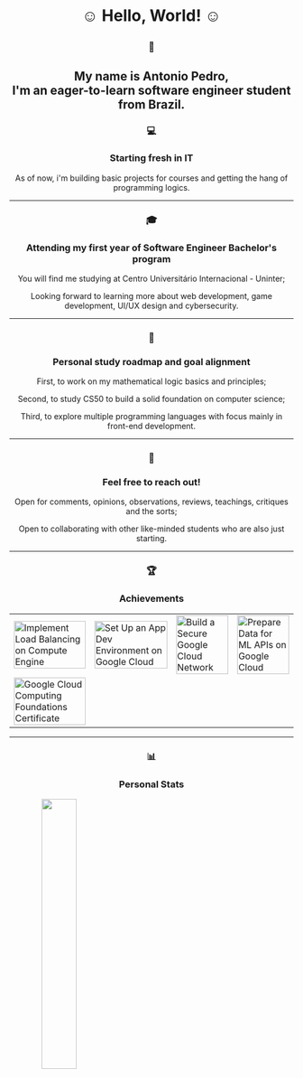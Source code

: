 <h1 align="center">☺️  Hello, World!  ☺️<p></p></h1>
  <h3 align="center">💬</h3><h2 align="center">My name is Antonio Pedro, <br>I'm an eager-to-learn software engineer student from Brazil.<p></p></h2>
  <h3 align="center">💻</h3><h3 align="center">Starting fresh in IT</h3>
    <p align="center">As of now, i'm building basic projects for courses and getting the hang of programming logics.</p>
<hr>
  <h3 align="center">🎓</h3><h3 align="center">Attending my first year of Software Engineer Bachelor's program</h3>
    <p align="center">You will find me studying at Centro Universitário Internacional - Uninter;</p>
    <p align="center">Looking forward to learning more about web development, game development, UI/UX design and cybersecurity.</p>
<hr>
  <h3 align="center">🌱</h3><h3 align="center">Personal study roadmap and goal alignment</h3>
    <p align="center">First, to work on my mathematical logic basics and principles;</p>
    <p align="center">Second, to study CS50 to build a solid foundation on computer science;</p>
    <p align="center">Third, to explore multiple programming languages with focus mainly in front-end development.</p>
<hr>
  <h3 align="center">🫰</h3><h3 align="center">Feel free to reach out!</h3>
    <p align="center">Open for comments, opinions, observations, reviews, teachings, critiques and the sorts;</p>
    <p align="center">Open to collaborating with other like-minded students who are also just starting.</p>
<hr>
  <h3 align="center">🏆</h3><h3 align="center">Achievements</h3>
    <table style="width: 100%;">
    <tr>
      <td><a href="https://www.cloudskillsboost.google/public_profiles/8673b99e-1d01-44d2-b24b-609c6cc28016/badges/8816002" target="_blank"><img src="https://cdn.qwiklabs.com/YH87OPn%2BJ58SW%2FfXcBJqRLKEQaMvCMOrseSFjWOlYK8%3D" alt="Implement Load Balancing on Compute Engine" style="width: 100%; height: auto;"></a></td>
      <td><a href="https://www.cloudskillsboost.google/public_profiles/8673b99e-1d01-44d2-b24b-609c6cc28016/badges/8824150" target="_blank"><img src="https://cdn.qwiklabs.com/t0b88bg6YHVVcyfjgBBGP%2BmVfr2k8zm1qrR9os9JBLc%3D" alt="Set Up an App Dev Environment on Google Cloud" style="width: 100%; height: auto;"></a></td>
      <td><a href="https://www.cloudskillsboost.google/public_profiles/8673b99e-1d01-44d2-b24b-609c6cc28016/badges/8826100" target="_blank"><img src="https://cdn.qwiklabs.com/%2Fb6vXtWRtaGoDla7LMwPf7bX6UgDdY81abF2IU9Ouyc%3D" alt="Build a Secure Google Cloud Network" style="width: 100%; height: auto;"></a></td>
      <td><a href="https://www.cloudskillsboost.google/public_profiles/8673b99e-1d01-44d2-b24b-609c6cc28016/badges/8826934" target="_blank"><img src="https://cdn.qwiklabs.com/sJCjZDimTgyE9u1WSbBbnl5XOOupgoNQNddY2TztNKw%3D" alt="Prepare Data for ML APIs on Google Cloud" style="width: 100%; height: auto;"></a></td>
    </tr>
    <tr>
      <td><a href=https://www.credly.com/badges/4d212e8e-5a96-48c0-a491-12f8a9fc7aa2/public_url" target="_blank"><img src="https://images.credly.com/size/340x340/images/4dda8ae4-99ee-476c-bca3-6f0adbab42fe/image.png" alt="Google Cloud Computing Foundations Certificate" style="width: 100%; height: auto;"></a></td>
    </tr>
    </table>
<hr>
  <h3 align="center">📊</h3><h3 align="center">Personal Stats</h3>
      <a align="center"><img src="https://github-readme-stats.vercel.app/api/top-langs/?username=antoniop3dro&layout=donut" alt="" style="width: 35%; height: auto;"/></a>
